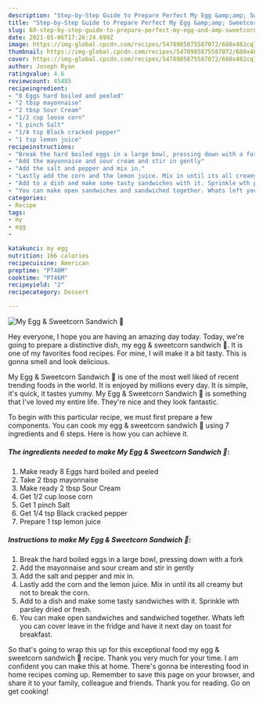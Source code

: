 ```yaml
---
description: "Step-by-Step Guide to Prepare Perfect My Egg &amp;amp; Sweetcorn Sandwich 💛"
title: "Step-by-Step Guide to Prepare Perfect My Egg &amp;amp; Sweetcorn Sandwich 💛"
slug: 60-step-by-step-guide-to-prepare-perfect-my-egg-and-amp-sweetcorn-sandwich
date: 2021-05-06T17:26:24.699Z
image: https://img-global.cpcdn.com/recipes/5478985875587072/680x482cq70/my-egg-sweetcorn-sandwich-recipe-main-photo.jpg
thumbnail: https://img-global.cpcdn.com/recipes/5478985875587072/680x482cq70/my-egg-sweetcorn-sandwich-recipe-main-photo.jpg
cover: https://img-global.cpcdn.com/recipes/5478985875587072/680x482cq70/my-egg-sweetcorn-sandwich-recipe-main-photo.jpg
author: Joseph Ryan
ratingvalue: 4.6
reviewcount: 45485
recipeingredient:
- "8 Eggs hard boiled and peeled"
- "2 tbsp mayonnaise"
- "2 tbsp Sour Cream"
- "1/2 cup loose corn"
- "1 pinch Salt"
- "1/4 tsp Black cracked pepper"
- "1 tsp lemon juice"
recipeinstructions:
- "Break the hard boiled eggs in a large bowl, pressing down with a fork"
- "Add the mayonnaise and sour cream and stir in gently"
- "Add the salt and pepper and mix in."
- "Lastly add the corn and the lemon juice. Mix in until its all creamy but not to break the corn."
- "Add to a dish and make some tasty sandwiches with it. Sprinkle wth parsley dried or fresh."
- "You can make open sandwiches and sandwiched together. Whats left you can cover leave in the fridge and have it next day on toast for breakfast."
categories:
- Recipe
tags:
- my
- egg
- 

katakunci: my egg  
nutrition: 166 calories
recipecuisine: American
preptime: "PT40M"
cooktime: "PT46M"
recipeyield: "2"
recipecategory: Dessert

---
```



![My Egg &amp; Sweetcorn Sandwich 💛](https://img-global.cpcdn.com/recipes/5478985875587072/680x482cq70/my-egg-sweetcorn-sandwich-recipe-main-photo.jpg)

Hey everyone, I hope you are having an amazing day today. Today, we're going to prepare a distinctive dish, my egg &amp; sweetcorn sandwich 💛. It is one of my favorites food recipes. For mine, I will make it a bit tasty. This is gonna smell and look delicious.



My Egg &amp; Sweetcorn Sandwich 💛 is one of the most well liked of recent trending foods in the world. It is enjoyed by millions every day. It is simple, it's quick, it tastes yummy. My Egg &amp; Sweetcorn Sandwich 💛 is something that I've loved my entire life. They're nice and they look fantastic.


To begin with this particular recipe, we must first prepare a few components. You can cook my egg &amp; sweetcorn sandwich 💛 using 7 ingredients and 6 steps. Here is how you can achieve it.

<!--inarticleads1-->

##### The ingredients needed to make My Egg &amp; Sweetcorn Sandwich 💛:

1. Make ready 8 Eggs hard boiled and peeled
1. Take 2 tbsp mayonnaise
1. Make ready 2 tbsp Sour Cream
1. Get 1/2 cup loose corn
1. Get 1 pinch Salt
1. Get 1/4 tsp Black cracked pepper
1. Prepare 1 tsp lemon juice




<!--inarticleads2-->

##### Instructions to make My Egg &amp; Sweetcorn Sandwich 💛:

1. Break the hard boiled eggs in a large bowl, pressing down with a fork
1. Add the mayonnaise and sour cream and stir in gently
1. Add the salt and pepper and mix in.
1. Lastly add the corn and the lemon juice. Mix in until its all creamy but not to break the corn.
1. Add to a dish and make some tasty sandwiches with it. Sprinkle wth parsley dried or fresh.
1. You can make open sandwiches and sandwiched together. Whats left you can cover leave in the fridge and have it next day on toast for breakfast.




So that's going to wrap this up for this exceptional food my egg &amp; sweetcorn sandwich 💛 recipe. Thank you very much for your time. I am confident you can make this at home. There's gonna be interesting food in home recipes coming up. Remember to save this page on your browser, and share it to your family, colleague and friends. Thank you for reading. Go on get cooking!
